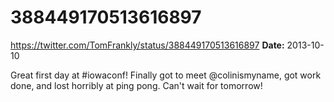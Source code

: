 # 388449170513616897
https://twitter.com/TomFrankly/status/388449170513616897
**Date:** 2013-10-10

Great first day at #iowaconf! Finally got to meet @colinismyname, got work done, and lost horribly at ping pong. Can't wait for tomorrow!
